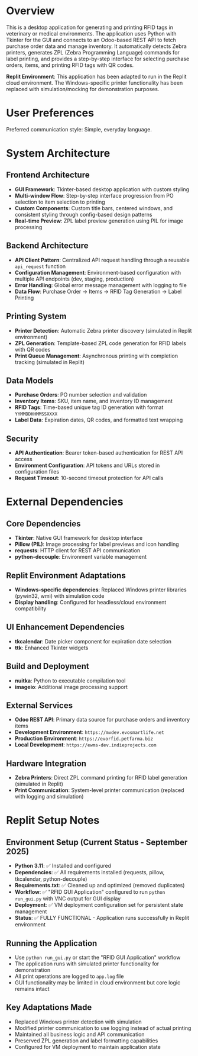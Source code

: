 # Overview

This is a desktop application for generating and printing RFID tags in veterinary or medical environments. The application uses Python with Tkinter for the GUI and connects to an Odoo-based REST API to fetch purchase order data and manage inventory. It automatically detects Zebra printers, generates ZPL (Zebra Programming Language) commands for label printing, and provides a step-by-step interface for selecting purchase orders, items, and printing RFID tags with QR codes.

**Replit Environment**: This application has been adapted to run in the Replit cloud environment. The Windows-specific printer functionality has been replaced with simulation/mocking for demonstration purposes.

# User Preferences

Preferred communication style: Simple, everyday language.

# System Architecture

## Frontend Architecture
- **GUI Framework**: Tkinter-based desktop application with custom styling
- **Multi-window Flow**: Step-by-step interface progression from PO selection to item selection to printing
- **Custom Components**: Custom title bars, centered windows, and consistent styling through config-based design patterns
- **Real-time Preview**: ZPL label preview generation using PIL for image processing

## Backend Architecture
- **API Client Pattern**: Centralized API request handling through a reusable `api_request` function
- **Configuration Management**: Environment-based configuration with multiple API endpoints (dev, staging, production)
- **Error Handling**: Global error message management with logging to file
- **Data Flow**: Purchase Order → Items → RFID Tag Generation → Label Printing

## Printing System
- **Printer Detection**: Automatic Zebra printer discovery (simulated in Replit environment)
- **ZPL Generation**: Template-based ZPL code generation for RFID labels with QR codes
- **Print Queue Management**: Asynchronous printing with completion tracking (simulated in Replit)

## Data Models
- **Purchase Orders**: PO number selection and validation
- **Inventory Items**: SKU, item name, and inventory ID management
- **RFID Tags**: Time-based unique tag ID generation with format `YYMMDDHHMMSSXXXX`
- **Label Data**: Expiration dates, QR codes, and formatted text wrapping

## Security
- **API Authentication**: Bearer token-based authentication for REST API access
- **Environment Configuration**: API tokens and URLs stored in configuration files
- **Request Timeout**: 10-second timeout protection for API calls

# External Dependencies

## Core Dependencies
- **Tkinter**: Native GUI framework for desktop interface
- **Pillow (PIL)**: Image processing for label previews and icon handling
- **requests**: HTTP client for REST API communication
- **python-decouple**: Environment variable management

## Replit Environment Adaptations
- **Windows-specific dependencies**: Replaced Windows printer libraries (pywin32, wmi) with simulation code
- **Display handling**: Configured for headless/cloud environment compatibility

## UI Enhancement Dependencies
- **tkcalendar**: Date picker component for expiration date selection
- **ttk**: Enhanced Tkinter widgets

## Build and Deployment
- **nuitka**: Python to executable compilation tool
- **imageio**: Additional image processing support

## External Services
- **Odoo REST API**: Primary data source for purchase orders and inventory items
- **Development Environment**: `https://mvdev.evosmartlife.net`
- **Production Environment**: `https://evorfid.petfarma.biz`
- **Local Development**: `https://ewms-dev.indieprojects.com`

## Hardware Integration
- **Zebra Printers**: Direct ZPL command printing for RFID label generation (simulated in Replit)
- **Print Communication**: System-level printer communication (replaced with logging and simulation)

# Replit Setup Notes

## Environment Setup (Current Status - September 2025)
- **Python 3.11**: ✅ Installed and configured
- **Dependencies**: ✅ All requirements installed (requests, pillow, tkcalendar, python-decouple)
- **Requirements.txt**: ✅ Cleaned up and optimized (removed duplicates)
- **Workflow**: ✅ "RFID GUI Application" configured to run `python run_gui.py` with VNC output for GUI display
- **Deployment**: ✅ VM deployment configuration set for persistent state management
- **Status**: ✅ FULLY FUNCTIONAL - Application runs successfully in Replit environment

## Running the Application
- Use `python run_gui.py` or start the "RFID GUI Application" workflow
- The application runs with simulated printer functionality for demonstration
- All print operations are logged to `app.log` file
- GUI functionality may be limited in cloud environment but core logic remains intact

## Key Adaptations Made
- Replaced Windows printer detection with simulation
- Modified printer communication to use logging instead of actual printing
- Maintained all business logic and API communication
- Preserved ZPL generation and label formatting capabilities
- Configured for VM deployment to maintain application state